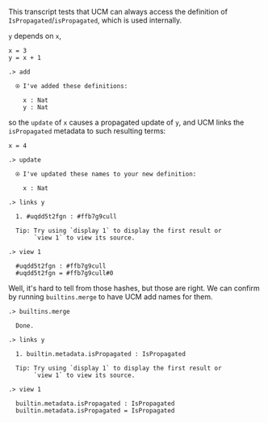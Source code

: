 This transcript tests that UCM can always access the definition of
`IsPropagated`/`isPropagated`, which is used internally.

`y` depends on `x`,
```unison
x = 3
y = x + 1
```

```ucm
.> add

  ⍟ I've added these definitions:
  
    x : Nat
    y : Nat

```
so the `update` of `x` causes a propagated update of `y`, and UCM links the
`isPropagated` metadata to such resulting terms:

```unison
x = 4
```

```ucm
.> update

  ⍟ I've updated these names to your new definition:
  
    x : Nat

.> links y

  1. #uqdd5t2fgn : #ffb7g9cull
  
  Tip: Try using `display 1` to display the first result or
       `view 1` to view its source.

.> view 1

  #uqdd5t2fgn : #ffb7g9cull
  #uqdd5t2fgn = #ffb7g9cull#0

```
Well, it's hard to tell from those hashes, but those are right.  We can confirm
by running `builtins.merge` to have UCM add names for them.

```ucm
.> builtins.merge

  Done.

.> links y

  1. builtin.metadata.isPropagated : IsPropagated
  
  Tip: Try using `display 1` to display the first result or
       `view 1` to view its source.

.> view 1

  builtin.metadata.isPropagated : IsPropagated
  builtin.metadata.isPropagated = IsPropagated

```
